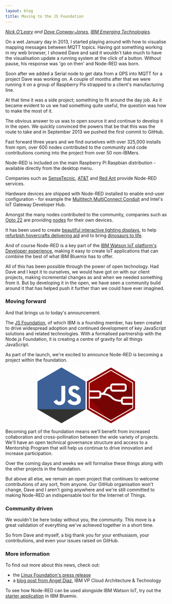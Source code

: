 ```yaml
---
layout: blog
title: Moving to the JS Foundation
---
```


_[Nick O'Leary](https://twitter.com/knolleary) and [Dave Conway-Jones](https://twitter.com/ceejay), [IBM Emerging Technologies](https://www.ibm.com/blogs/emerging-technology/)_.


On a wet January day in 2013, I started playing around with how to visualise
mapping messages between MQTT topics. Having got something working in my web
browser, I showed Dave and said it wouldn't take much to have the visualisation
update a running system at the click of a button. Without pause, his response
was 'go on then' and Node-RED was born.

Soon after we added a Serial node to get data from a GPS into MQTT for a project
Dave was working on. A couple of months after that we were running it on a group
of Raspberry Pis strapped to a client's manufacturing line.

At that time it was a side project; something to fit around the day job. As it
became evident to us we had something quite useful, the question was how to make
the most of it.

The obvious answer to us was to open source it and continue to develop it in the
open. We quickly convinced the powers that be that this was the route to take and
in September 2013 we pushed the first commit to GitHub.

Fast forward three years and we find ourselves with over 325,000 installs from
npm, over 600 nodes contributed to the community and code contributions coming
into the project from over 50 non-IBMers.

Node-RED is included on the main Raspberry Pi Raspbian distribution - available
directly from the desktop menu.

Companies such as [SenseTecnic](https://fred.sensetecnic.com/), [AT&T](https://flow.att.com/) and [Red Ant](https://www.redconnect.io/) provide Node-RED services.

Hardware devices are shipped with Node-RED installed to enable end-user
configuration - for example the [Multitech MultiConnect Conduit](http://www.multitech.co.uk/brands/multiconnect-conduit) and Intel's IoT
Gateway Developer Hub.

Amongst the many nodes contributed to the community, companies such as [Opto 22](http://www.opto22.com/)
are providing [nodes](http://flows.nodered.org/node/node-red-contrib-pac) for their own devices.

It has been used to create [beautiful interactive lighting displays](https://momentfactory.com/work/all/all/nova-lumina), to help [refurbish hovercrafts delivering aid](https://kk4oyj.wordpress.com/2016/10/09/hovercraft-instrumentation/)
and to bring [dinosaurs to life](https://www.ibm.com/blogs/internet-of-things/bring-dinosaur-life/).


And of course Node-RED is a key part of the [IBM Watson IoT platform's Developer experience](https://www.ibm.com/internet-of-things/roles/iot-developer/), making
it easy to create IoT applications that can combine the best of what IBM Bluemix
has to offer.

All of this has been possible through the power of open technology. Had Dave and
I kept it to ourselves, we would have got on with our client projects, making
incremental changes as and when we needed something from it. But by developing
it in the open, we have seen a community build around it that has helped push
it further than we could have ever imagined.

### Moving forward

And that brings us to today's announcement.

The [JS Foundation](https://js.foundation/), of which IBM is a founding member,
has been created to drive widespread adoption and continued development of key
JavaScript solutions and related technologies. With a formalised partnership with
the Node.js Foundation, it is creating a centre of gravity for all things JavaScript.

As part of the launch, we're excited to announce Node-RED is becoming a project
within the foundation.

<div style="text-align:center">
<img style="width:150px;" src="/blog/content/images/2016/10/jsf-hex.png" />
<img style="width:150px;" src="/blog/content/images/2016/10/nr-hex.png" />
</div>

Becoming part of the foundation means we'll benefit from increased collaboration
and cross-pollination between the wide variety of projects. We'll have an open
technical governance structure and access to a Mentorship Program that will help
us continue to drive innovation and increase participation.

Over the coming days and weeks we will formalise these things along with the other
projects in the foundation.

But above all else, we remain an open project that continues to welcome contributions
of any sort, from anyone. Our GitHub organisation won't change, Dave and I aren't
going anywhere and we're still committed to making Node-RED an indispensable tool
for the Internet of Things.


### Community driven

We wouldn't be here today without you, the community. This move is a great
validation of everything we've achieved together in a short time.

So from Dave and myself, a big thank you for your enthusiasm, your contributions,
and even your issues raised on GitHub.

### More information

To find out more about this news, check out:

 - the [Linux Foundation's
press release](https://www.linuxfoundation.org/announcements/linux-foundation-unites-javascript-community-for-open-web-development)
 - a [blog post from Angel Diaz](https://www.ibm.com/blogs/cloud-computing/2016/10/ibm-partners-js-foundation/), IBM VP Cloud Architecture & Technology

To see how Node-RED can be used alongside IBM Watson IoT, try out the [starter application](https://new-console.ng.bluemix.net/catalog/starters/internet-of-things-platform-starter/) in IBM Bluemix.
